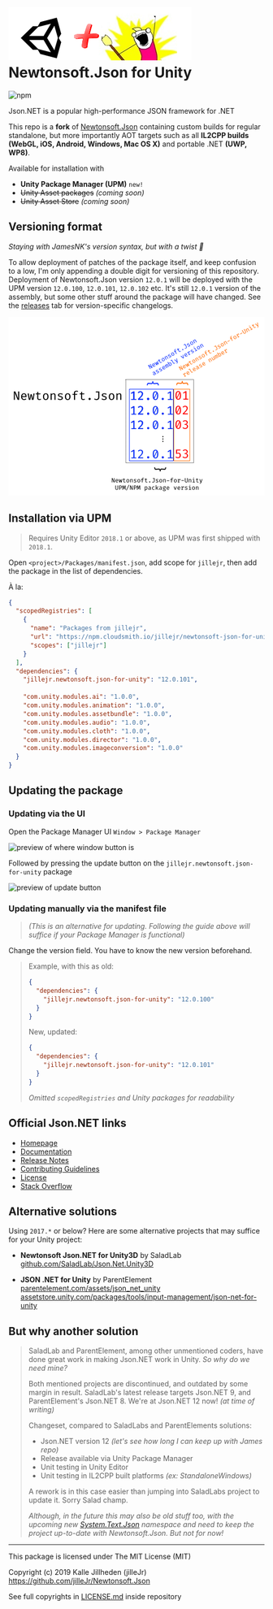 # ![Logo](Doc/icons/logo-with-unity.png) Newtonsoft.Json for Unity

![npm](https://img.shields.io/npm/v/jillejr.newtonsoft.json-for-unity.svg?style=flat-square)

Json.NET is a popular high-performance JSON framework for .NET

This repo is a **fork** of [Newtonsoft.Json][newtonsoft.json.git] containing custom builds
for regular standalone, but more importantly AOT targets such as all **IL2CPP builds**
**(WebGL, iOS, Android, Windows, Mac OS X)** and portable .NET **(UWP, WP8)**.

Available for installation with

- **Unity Package Manager (UPM)** `new!`
- ~~Unity Asset packages~~ _(coming soon)_
- ~~Unity Asset Store~~ _(coming soon)_

[newtonsoft.json.git]: https://github.com/JamesNK/Newtonsoft.Json

## Versioning format

_Staying with JamesNK's version syntax, but with a twist :dizzy:_

To allow deployment of patches of the package itself, and keep confusion to a low, I'm only appending a double digit for versioning of this repository. Deployment of Newtonsoft.Json version `12.0.1` will be deployed with the UPM version `12.0.100`, `12.0.101`, `12.0.102` etc. It's still `12.0.1` version of the assembly, but some other stuff around the package will have changed. See the [releases](https://github.com/jilleJr/Newtonsoft.Json-for-Unity/releases) tab for version-specific changelogs.

![explanation of version](Doc/version-explanation.png)

## Installation via UPM

> Requires Unity Editor `2018.1` or above, as UPM was first shipped with `2018.1`.

Open `<project>/Packages/manifest.json`, add scope for `jillejr`, then add the package in the list of dependencies.

À la:

```json
{
  "scopedRegistries": [
    {
      "name": "Packages from jillejr",
      "url": "https://npm.cloudsmith.io/jillejr/newtonsoft-json-for-unity/",
      "scopes": ["jillejr"]
    }
  ],
  "dependencies": {
    "jillejr.newtonsoft.json-for-unity": "12.0.101",

    "com.unity.modules.ai": "1.0.0",
    "com.unity.modules.animation": "1.0.0",
    "com.unity.modules.assetbundle": "1.0.0",
    "com.unity.modules.audio": "1.0.0",
    "com.unity.modules.cloth": "1.0.0",
    "com.unity.modules.director": "1.0.0",
    "com.unity.modules.imageconversion": "1.0.0"
  }
}
```

## Updating the package

### Updating via the UI

Open the Package Manager UI `Window > Package Manager`

![preview of where window button is](https://i.imgur.com/0FvA5W6.png)

Followed by pressing the update button on the `jillejr.newtonsoft.json-for-unity` package

![preview of update button](https://i.imgur.com/H6LhK2n.png)

### Updating manually via the manifest file

> _(This is an alternative for updating. Following the guide above will suffice if your Package Manager is functional)_

Change the version field. You have to know the new version beforehand.

> Example, with this as old:
>
> ```json
> {
>   "dependencies": {
>     "jillejr.newtonsoft.json-for-unity": "12.0.100"
>   }
> }
> ```
>
> New, updated:
>
> ```json
> {
>   "dependencies": {
>     "jillejr.newtonsoft.json-for-unity": "12.0.101"
>   }
> }
> ```
>
> _Omitted `scopedRegistries` and Unity packages for readability_

## Official Json.NET links

- [Homepage](https://www.newtonsoft.com/json)
- [Documentation](https://www.newtonsoft.com/json/help)
- [Release Notes](https://github.com/JamesNK/Newtonsoft.Json/releases)
- [Contributing Guidelines](CONTRIBUTING.md)
- [License](LICENSE.md)
- [Stack Overflow](https://stackoverflow.com/questions/tagged/json.net)

## Alternative solutions

Using `2017.*` or below? Here are some alternative projects that may suffice for your Unity project:

- **Newtonsoft Json.NET for Unity3D** by SaladLab  
  [github.com/SaladLab/Json.Net.Unity3D](https://github.com/SaladLab/Json.Net.Unity3D#readme)

- **JSON .NET for Unity** by ParentElement  
  [parentelement.com/assets/json_net_unity](https://www.parentelement.com/assets/json_net_unity)  
  [assetstore.unity.com/packages/tools/input-management/json-net-for-unity](https://assetstore.unity.com/packages/tools/input-management/json-net-for-unity-11347)

## But why another solution

> SaladLab and ParentElement, among other unmentioned coders,
> have done great work in making Json.NET work in Unity. _So why do we need mine?_
>
> Both mentioned projects are discontinued, and outdated by some margin in result.
> SaladLab's latest release targets Json.NET 9, and ParentElement's Json.NET 8.
> We're at Json.NET 12 now! _(at time of writing)_
>
> Changeset, compared to SaladLabs and ParentElements solutions:
>
> - Json.NET version 12 _(let's see how long I can keep up with James repo)_
> - Release available via Unity Package Manager
> - Unit testing in Unity Editor
> - Unit testing in IL2CPP built platforms _(ex: StandaloneWindows)_
>
> A rework is in this case easier than jumping into SaladLabs project to update it. Sorry Salad champ.
>
> _Although, in the future this may also be old stuff too,
> with the upcoming new [System.Text.Json](https://devblogs.microsoft.com/dotnet/try-the-new-system-text-json-apis/)
> namespace and need to keep the project up-to-date with Newtonsoft.Json.
> But not for now!_

---

This package is licensed under The MIT License (MIT)

Copyright (c) 2019 Kalle Jillheden (jilleJr)  
<https://github.com/jilleJr/Newtonsoft.Json>

See full copyrights in [LICENSE.md][license.md] inside repository

[license.md]: https://github.com/jilleJr/Newtonsoft.Json-for-Unity/blob/master/LICENSE.md
